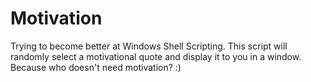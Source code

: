 # Motivation
Trying to become better at Windows Shell Scripting. This script will randomly select a motivational quote and display it to you in a window. Because who doesn't need motivation? :)
